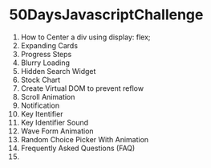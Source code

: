 # 50DaysJavascriptChallenge

1) How to Center a div using display: flex;
2) Expanding Cards
3) Progress Steps
4) Blurry Loading
5) Hidden Search Widget
6) Stock Chart
7) Create Virtual DOM to prevent reflow
8) Scroll Animation
9) Notification
10) Key Itentifier
11) Key Identifier Sound
12) Wave Form Animation
13) Random Choice Picker With Animation
14) Frequently Asked Questions (FAQ)
15) 
